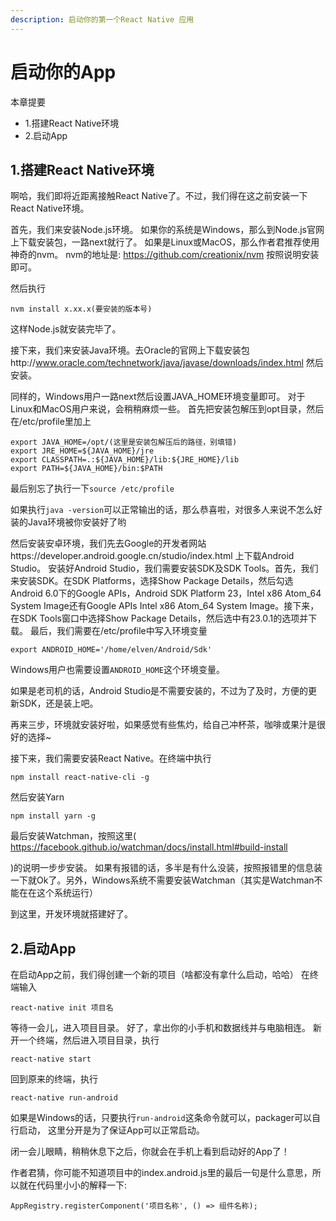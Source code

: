 ```yaml
---
description: 启动你的第一个React Native 应用
---
```


# 启动你的App

本章提要

- 1.搭建React Native环境
- 2.启动App

## 1.搭建React Native环境
啊哈，我们即将近距离接触React Native了。不过，我们得在这之前安装一下React Native环境。

首先，我们来安装Node.js环境。
如果你的系统是Windows，那么到Node.js官网上下载安装包，一路next就行了。
如果是Linux或MacOS，那么作者君推荐使用神奇的nvm。
nvm的地址是:
https://github.com/creationix/nvm
按照说明安装即可。

然后执行

```
nvm install x.xx.x(要安装的版本号)
```
这样Node.js就安装完毕了。

接下来，我们来安装Java环境。去Oracle的官网上下载安装包http://www.oracle.com/technetwork/java/javase/downloads/index.html
然后安装。

同样的，Windows用户一路next然后设置JAVA_HOME环境变量即可。
对于Linux和MacOS用户来说，会稍稍麻烦一些。
首先把安装包解压到opt目录，然后在/etc/profile里加上
```
export JAVA_HOME=/opt/(这里是安装包解压后的路径，别填错)
export JRE_HOME=${JAVA_HOME}/jre
export CLASSPATH=.:${JAVA_HOME}/lib:${JRE_HOME}/lib
export PATH=${JAVA_HOME}/bin:$PATH
```
最后别忘了执行一下`source /etc/profile`

如果执行`java -version`可以正常输出的话，那么恭喜啦，对很多人来说不怎么好装的Java环境被你安装好了哟

然后安装安卓环境，我们先去Google的开发者网站https://developer.android.google.cn/studio/index.html 上下载Android Studio。
安装好Android Studio，我们需要安装SDK及SDK Tools。首先，我们来安装SDK。在SDK Platforms，选择Show Package Details，然后勾选Android 6.0下的Google APIs，Android SDK Platform 23，Intel x86 Atom_64 System Image还有Google APIs Intel x86 Atom_64 System Image。接下来，在SDK Tools窗口中选择Show Package Details，然后选中有23.0.1的选项并下载。
最后，我们需要在/etc/profile中写入环境变量

```
export ANDROID_HOME='/home/elven/Android/Sdk'
```
Windows用户也需要设置`ANDROID_HOME`这个环境变量。

如果是老司机的话，Android Studio是不需要安装的，不过为了及时，方便的更新SDK，还是装上吧。

再来三步，环境就安装好啦，如果感觉有些焦灼，给自己冲杯茶，咖啡或果汁是很好的选择~

接下来，我们需要安装React Native。在终端中执行

```
npm install react-native-cli -g
```

然后安装Yarn

```
npm install yarn -g
```

最后安装Watchman，按照这里( 
https://facebook.github.io/watchman/docs/install.html#build-install
    
)的说明一步步安装。
如果有报错的话，多半是有什么没装，按照报错里的信息装一下就Ok了。另外，Windows系统不需要安装Watchman（其实是Watchman不能在在这个系统运行）

到这里，开发环境就搭建好了。

## 2.启动App

在启动App之前，我们得创建一个新的项目（啥都没有拿什么启动，哈哈）
在终端输入

```
react-native init 项目名
```

等待一会儿，进入项目目录。
好了，拿出你的小手机和数据线并与电脑相连。
新开一个终端，然后进入项目目录，执行

```
react-native start
```
回到原来的终端，执行

```
react-native run-android
```
如果是Windows的话，只要执行`run-android`这条命令就可以，packager可以自行启动，
这里分开是为了保证App可以正常启动。

闭一会儿眼睛，稍稍休息下之后，你就会在手机上看到启动好的App了！

作者君猜，你可能不知道项目中的index.android.js里的最后一句是什么意思，所以就在代码里小小的解释一下:

```
AppRegistry.registerComponent('项目名称', () => 组件名称);
```